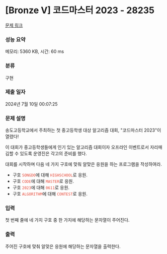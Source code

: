 # [Bronze V] 코드마스터 2023 - 28235 

[문제 링크](https://www.acmicpc.net/problem/28235) 

### 성능 요약

메모리: 5360 KB, 시간: 60 ms

### 분류

구현

### 제출 일자

2024년 7월 10일 00:07:25

### 문제 설명

<p>송도고등학교에서 주최하는 첫 중고등학생 대상 알고리즘 대회, "코드마스터 2023"이 열렸다!</p>

<p>이 대회가 중고등학생들에게 인기 있는 알고리즘 대회이자 오프라인 이벤트로서 자리매김할 수 있도록 운영진은 각고의 준비를 했다.</p>

<p>대회를 시작하며 다음 네 가지 구호에 맞춰 알맞은 응원을 하는 프로그램을 작성하여라.</p>

<ul>
	<li>구호 <code><span style="color:#e74c3c;">SONGDO</span></code>에 대해 <code><span style="color:#e74c3c;">HIGHSCHOOL</span></code>로 응원.</li>
	<li>구호 <code><span style="color:#e74c3c;">CODE</span></code>에 대해 <code><span style="color:#e74c3c;">MASTER</span></code>로 응원.</li>
	<li>구호 <code><span style="color:#e74c3c;">2023</span></code>에 대해 <code><span style="color:#e74c3c;">0611</span></code>로 응원.</li>
	<li>구호 <code><span style="color:#e74c3c;">ALGORITHM</span></code>에 대해 <code><span style="color:#e74c3c;">CONTEST</span></code>로 응원.</li>
</ul>

### 입력 

 <p>첫 번째 줄에 네 가지 구호 중 한 가지에 해당하는 문자열이 주어진다.</p>

### 출력 

 <p>주어진 구호에 맞춰 알맞은 응원에 해당하는 문자열을 출력한다.</p>

